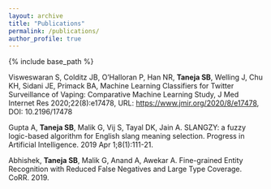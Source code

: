 ```yaml
---
layout: archive
title: "Publications"
permalink: /publications/
author_profile: true
---
```


{% include base_path %}

Visweswaran S, Colditz JB, O’Halloran P, Han NR, **Taneja SB**, Welling J, Chu KH, Sidani JE, Primack BA, Machine Learning Classifiers for Twitter Surveillance of Vaping: Comparative Machine Learning Study, J Med Internet Res 2020;22(8):e17478, URL: https://www.jmir.org/2020/8/e17478, DOI: 10.2196/17478

Gupta A, **Taneja SB**, Malik G, Vij S, Tayal DK, Jain A. SLANGZY: a fuzzy logic-based algorithm for English slang meaning selection. Progress in Artificial Intelligence. 2019 Apr 1;8(1):111-21.

Abhishek, **Taneja SB**, Malik G, Anand A, Awekar A. Fine-grained Entity Recognition with Reduced False Negatives and Large Type Coverage. CoRR. 2019.